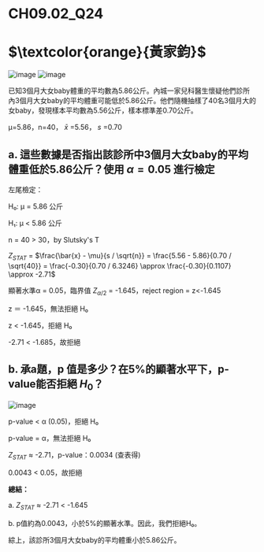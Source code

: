 # **CH09.02_Q24**

# $\textcolor{orange}{黃家鈞}$

![image](https://github.com/user-attachments/assets/c849f7e3-ff54-44e8-8793-e7c5daffb401)
![image](https://github.com/user-attachments/assets/f2680456-3b87-46c5-9447-c2405cd25322)

已知3個月大女baby體重的平均數為5.86公斤。內城一家兒科醫生懷疑他們診所內3個月大女baby的平均體重可能低於5.86公斤。他們隨機抽樣了40名3個月大的女baby，發現樣本平均數為5.56公斤，樣本標準差0.70公斤。

μ=5.86，n=40， $\bar{x}$ =5.56， $s$ =0.70

## **a. 這些數據是否指出該診所中3個月大女baby的平均體重低於5.86公斤？使用 $\alpha = 0.05$ 進行檢定**

左尾檢定：

H₀: μ = 5.86 公斤 

H₁: μ < 5.86 公斤 

n = 40 > 30，by Slutsky's T

$Z_{STAT}$ = $\frac{\bar{x} - \mu}{s / \sqrt{n}} = \frac{5.56 - 5.86}{0.70 / \sqrt{40}} = \frac{-0.30}{0.70 / 6.3246} \approx \frac{-0.30}{0.1107} \approx -2.71$

顯著水準α = 0.05，臨界值 $Z_{α/2}$ = -1.645，reject region = z<-1.645

z ＝ -1.645，無法拒絕 H₀

z < -1.645，拒絕 H₀

-2.71 < -1.685，故拒絕

## **b. 承a題，p 值是多少？在5%的顯著水平下，p-value能否拒絕 $H_0$？**

![image](https://github.com/user-attachments/assets/d903ff84-3177-4dc3-bc41-0ca241284827)

p-value < α (0.05)，拒絕 H₀

p-value = α，無法拒絕 H₀

$Z_{STAT}$ ≈ -2.71，p-value：0.0034 (查表得)

0.0043 < 0.05，故拒絕

**總結：**

a. 
$Z_{STAT}$ ≈ -2.71 < -1.645

b. 
p值約為0.0043，小於5%的顯著水準。因此，我們拒絕H₀。

綜上，該診所3個月大女baby的平均體重小於5.86公斤。
